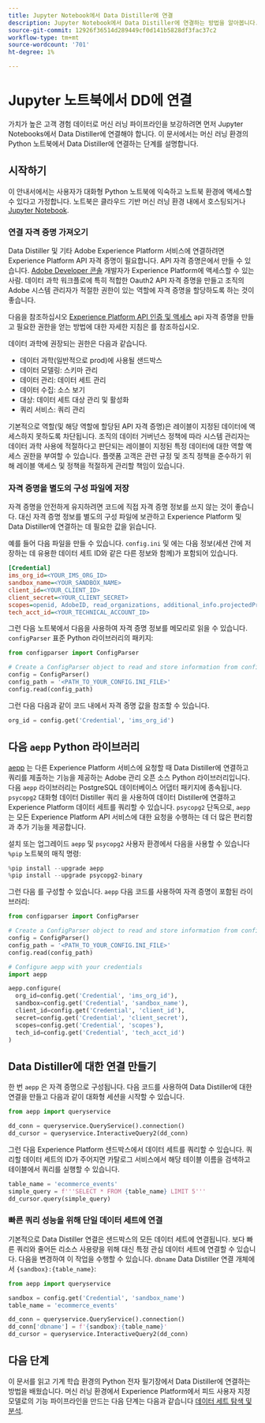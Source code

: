 ```yaml
---
title: Jupyter Notebook에서 Data Distiller에 연결
description: Jupyter Notebook에서 Data Distiller에 연결하는 방법을 알아봅니다.
source-git-commit: 12926f36514d289449cf0d141b5828df3fac37c2
workflow-type: tm+mt
source-wordcount: '701'
ht-degree: 1%

---
```


# Jupyter 노트북에서 DD에 연결

가치가 높은 고객 경험 데이터로 머신 러닝 파이프라인을 보강하려면 먼저 Jupyter Notebooks에서 Data Distiller에 연결해야 합니다. 이 문서에서는 머신 러닝 환경의 Python 노트북에서 Data Distiller에 연결하는 단계를 설명합니다.

## 시작하기

이 안내서에서는 사용자가 대화형 Python 노트북에 익숙하고 노트북 환경에 액세스할 수 있다고 가정합니다. 노트북은 클라우드 기반 머신 러닝 환경 내에서 호스팅되거나 [Jupyter Notebook](https://jupyter.org/).

### 연결 자격 증명 가져오기

Data Distiller 및 기타 Adobe Experience Platform 서비스에 연결하려면 Experience Platform API 자격 증명이 필요합니다. API 자격 증명은에서 만들 수 있습니다.  [Adobe Developer 콘솔](https://developer.adobe.com/console/home) 개발자가 Experience Platform에 액세스할 수 있는 사람. 데이터 과학 워크플로에 특히 적합한 Oauth2 API 자격 증명을 만들고 조직의 Adobe 시스템 관리자가 적절한 권한이 있는 역할에 자격 증명을 할당하도록 하는 것이 좋습니다.

다음을 참조하십시오 [Experience Platform API 인증 및 액세스](../../../landing/api-authentication.md) api 자격 증명을 만들고 필요한 권한을 얻는 방법에 대한 자세한 지침은 를 참조하십시오.

데이터 과학에 권장되는 권한은 다음과 같습니다.

- 데이터 과학(일반적으로 prod)에 사용될 샌드박스
- 데이터 모델링: 스키마 관리
- 데이터 관리: 데이터 세트 관리
- 데이터 수집: 소스 보기
- 대상: 데이터 세트 대상 관리 및 활성화
- 쿼리 서비스: 쿼리 관리

기본적으로 역할(및 해당 역할에 할당된 API 자격 증명)은 레이블이 지정된 데이터에 액세스하지 못하도록 차단됩니다. 조직의 데이터 거버넌스 정책에 따라 시스템 관리자는 데이터 과학 사용에 적절하다고 판단되는 레이블이 지정된 특정 데이터에 대한 역할 액세스 권한을 부여할 수 있습니다. 플랫폼 고객은 관련 규정 및 조직 정책을 준수하기 위해 레이블 액세스 및 정책을 적절하게 관리할 책임이 있습니다.

### 자격 증명을 별도의 구성 파일에 저장

자격 증명을 안전하게 유지하려면 코드에 직접 자격 증명 정보를 쓰지 않는 것이 좋습니다. 대신 자격 증명 정보를 별도의 구성 파일에 보관하고 Experience Platform 및 Data Distiller에 연결하는 데 필요한 값을 읽습니다.

예를 들어 다음 파일을 만들 수 있습니다. `config.ini` 및 에는 다음 정보(세션 간에 저장하는 데 유용한 데이터 세트 ID와 같은 다른 정보와 함께)가 포함되어 있습니다.

```ini
[Credential]
ims_org_id=<YOUR_IMS_ORG_ID>
sandbox_name=<YOUR_SANDBOX_NAME>
client_id=<YOUR_CLIENT_ID>
client_secret=<YOUR_CLIENT_SECRET>
scopes=openid, AdobeID, read_organizations, additional_info.projectedProductContext, session
tech_acct_id=<YOUR_TECHNICAL_ACCOUNT_ID>
```

그런 다음 노트북에서 다음을 사용하여 자격 증명 정보를 메모리로 읽을 수 있습니다. `configParser` 표준 Python 라이브러리의 패키지:

```python
from configparser import ConfigParser

# Create a ConfigParser object to read and store information from config.ini
config = ConfigParser()
config_path = '<PATH_TO_YOUR_CONFIG.INI_FILE>'
config.read(config_path)
```

그런 다음 다음과 같이 코드 내에서 자격 증명 값을 참조할 수 있습니다.

```python
org_id = config.get('Credential', 'ims_org_id')
```

## 다음 `aepp` Python 라이브러리

[aepp](https://github.com/adobe/aepp/tree/main) 는 다른 Experience Platform 서비스에 요청할 때 Data Distiller에 연결하고 쿼리를 제출하는 기능을 제공하는 Adobe 관리 오픈 소스 Python 라이브러리입니다. 다음 `aepp` 라이브러리는 PostgreSQL 데이터베이스 어댑터 패키지에 종속됩니다.  `psycopg2` 대화형 데이터 Distiller 쿼리 을 사용하여 데이터 Distiller에 연결하고 Experience Platform 데이터 세트를 쿼리할 수 있습니다. `psycopg2` 단독으로, `aepp` 는 모든 Experience Platform API 서비스에 대한 요청을 수행하는 데 더 많은 편리함과 추가 기능을 제공합니다.

설치 또는 업그레이드 `aepp` 및 `psycopg2` 사용자 환경에서 다음을 사용할 수 있습니다 `%pip` 노트북의 매직 명령:

```python
%pip install --upgrade aepp
%pip install --upgrade psycopg2-binary
```

그런 다음 를 구성할 수 있습니다. `aepp` 다음 코드를 사용하여 자격 증명이 포함된 라이브러리:

```python
from configparser import ConfigParser

# Create a ConfigParser object to read and store information from config.ini
config = ConfigParser()
config_path = '<PATH_TO_YOUR_CONFIG.INI_FILE>'
config.read(config_path)

# Configure aepp with your credentials
import aepp

aepp.configure(
  org_id=config.get('Credential', 'ims_org_id'),
  sandbox=config.get('Credential', 'sandbox_name'),
  client_id=config.get('Credential', 'client_id'), 
  secret=config.get('Credential', 'client_secret'),
  scopes=config.get('Credential', 'scopes'),
  tech_id=config.get('Credential', 'tech_acct_id')
)
```

## Data Distiller에 대한 연결 만들기

한 번 `aepp` 은 자격 증명으로 구성됩니다. 다음 코드를 사용하여 Data Distiller에 대한 연결을 만들고 다음과 같이 대화형 세션을 시작할 수 있습니다.

```python
from aepp import queryservice

dd_conn = queryservice.QueryService().connection()
dd_cursor = queryservice.InteractiveQuery2(dd_conn)
```

그런 다음 Experience Platform 샌드박스에서 데이터 세트를 쿼리할 수 있습니다. 쿼리할 데이터 세트의 ID가 주어지면 카탈로그 서비스에서 해당 테이블 이름을 검색하고 테이블에서 쿼리를 실행할 수 있습니다.

```python
table_name = 'ecommerce_events'
simple_query = f'''SELECT * FROM {table_name} LIMIT 5'''
dd_cursor.query(simple_query)
```

### 빠른 쿼리 성능을 위해 단일 데이터 세트에 연결

기본적으로 Data Distiller 연결은 샌드박스의 모든 데이터 세트에 연결됩니다. 보다 빠른 쿼리와 줄어든 리소스 사용량을 위해 대신 특정 관심 데이터 세트에 연결할 수 있습니다. 다음을 변경하여 이 작업을 수행할 수 있습니다. `dbname` Data Distiller 연결 개체에서 `{sandbox}:{table_name}`:

```python
from aepp import queryservice

sandbox = config.get('Credential', 'sandbox_name')
table_name = 'ecommerce_events'

dd_conn = queryservice.QueryService().connection()
dd_conn['dbname'] = f'{sandbox}:{table_name}'
dd_cursor = queryservice.InteractiveQuery2(dd_conn)
```

## 다음 단계

이 문서를 읽고 기계 학습 환경의 Python 전자 필기장에서 Data Distiller에 연결하는 방법을 배웠습니다. 머신 러닝 환경에서 Experience Platform에서 피드 사용자 지정 모델로의 기능 파이프라인을 만드는 다음 단계는 다음과 같습니다 [데이터 세트 탐색 및 분석](./exploratory-analysis.md).
